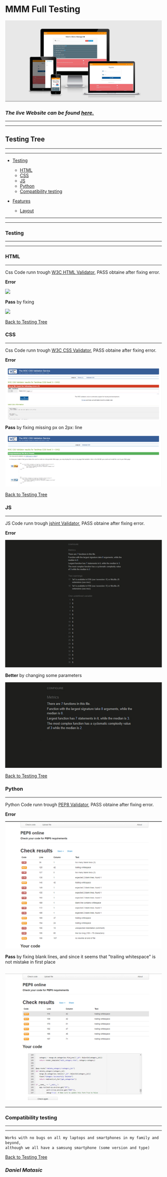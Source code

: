 # **MMM Full Testing** 

![](mdimg/2.jpg) 

###  *The live Website can be found [here.](https://flask-task-manager-cookbook.herokuapp.com/login)*
---
---
## **Testing Tree**
---
---

- [Testing](#testing)
    - [HTML](#html)
    - [CSS](#css)
    - [JS](#js)
    - [Python](#python)
    - [Compatibility testing](#compatibility-testing)
    
- [Features](#features)
  - [Layout](#layout)


---
---
### **Testing**
---
---

### **HTML**
---
Css Code runn trough [W3C HTML Validator](https://validator.w3.org/#validate_by_input), PASS obtaine after fixing error.

**Error**

 ![](mdimg/.jpg)

**Pass**  by fixing 
 
 ![](mdimg/.jpg)

[Back to Testing Tree](#testing-tree)

### **CSS**
---
Css Code runn trough [W3C CSS Validator](https://jigsaw.w3.org/css-validator/#validate_by_input+with_options), PASS obtaine after fixing error.

**Error**

 ![](mdimg/w3c-error.jpg)

**Pass**  by fixing missing px on 2px: line
 
 ![](mdimg/wc3-pass.jpg)

 [Back to Testing Tree](#testing-tree)

 ### **JS**
---
JS Code runn trough [jshint Validator](https://jshint.com/), PASS obtaine after fixing error.

**Error**

 ![](mdimg/js1.jpg)

**Better** by changing some parameters
 
 ![](mdimg/js2.jpg)

[Back to Testing Tree](#testing-tree)

### **Python**
---
Python Code runn trough [PEP8 Validator](http://pep8online.com/), PASS obtaine after fixing error.

**Error**

 ![](mdimg/pyton1.jpg)

**Pass**  by fixing blank lines, and since it seems that "trailing whitespace" is not mistake in first place

![](mdimg/pyton2.jpg)
---
---
### **Compatibility testing**
---
---

    Works with no bugs on all my laptops and smartphones in my family and beyond, 
    although we all have a samsung smartphone (some version and type)

[Back to Testing Tree](#testing-tree)

### *Daniel Matasic*

